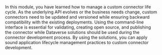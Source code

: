 In this module, you have learned how to manage a custom connector life cycle. As the underlying API evolves or the business needs change, custom connectors need to be updated and versioned while ensuring backward compatibility with the existing deployments. Using the command-line interface is essential for validating, creating open source, and publishing the connector while Dataverse solutions should be used during the connector development process. By using the solutions, you can apply sound application lifecycle management practices to custom connector development.
